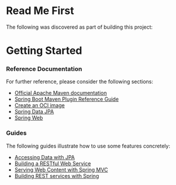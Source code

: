 # Read Me First

The following was discovered as part of building this project:

# Getting Started

### Reference Documentation

For further reference, please consider the following sections:

- [Official Apache Maven documentation](https://maven.apache.org/guides/index.html)
- [Spring Boot Maven Plugin Reference Guide](https://docs.spring.io/spring-boot/docs/2.7.2/maven-plugin/reference/html/)
- [Create an OCI image](https://docs.spring.io/spring-boot/docs/2.7.2/maven-plugin/reference/html/#build-image)
- [Spring Data JPA](https://docs.spring.io/spring-boot/docs/2.7.2/reference/htmlsingle/#data.sql.jpa-and-spring-data)
- [Spring Web](https://docs.spring.io/spring-boot/docs/2.7.2/reference/htmlsingle/#web)

### Guides

The following guides illustrate how to use some features concretely:

- [Accessing Data with JPA](https://spring.io/guides/gs/accessing-data-jpa/)
- [Building a RESTful Web Service](https://spring.io/guides/gs/rest-service/)
- [Serving Web Content with Spring MVC](https://spring.io/guides/gs/serving-web-content/)
- [Building REST services with Spring](https://spring.io/guides/tutorials/rest/)
